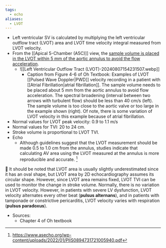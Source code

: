 ```yaml
---
tags:
  - echo
aliases:
  - LVOT
---
```

- Left ventricular SV is calculated by multiplying the left ventricular outflow tract (LVOT) area and LVOT time velocity integral measured from LVOT velocity.
- From the [[Apical 5-Chamber (A5C)]] view, the <u>sample volume is placed in the LVOT within 5 mm of the aortic annulus to avoid the flow acceleration</u>.
	- ![[Left Ventricular Outflow Tract (LVOT)-20240807154231507.webp]]
		- Caption from Figure 4-6 of Oh Textbook: Examples of LVOT [[Pulsed Wave Doppler|PWD]] velocity recording in a patient with [[Atrial Fibrillation|atrial fibrillation]]. The sample volume needs to be placed about 5 mm from the aortic annulus to avoid flow acceleration. The spectral broadening (interval between two arrows with turbulent flow) should be less than 40 cm/s (left). The sample volume is too close to the aortic valve or too large in the example shown (right). Of note, there is some variation of LVOT velocity in this example because of atrial fibrillation.
- Normal values for LVOT peak velocity: 0.9 to 1.1 m/s
- Normal values for TVI: 20 to 24 cm.
- Stroke volume is proportional to LVOT TVI.
- Echo
	- Although guidelines suggest that the LVOT measurement should be made 0.5 to 1.0 cm from the annulus, studies indicate that calculating AV area using the LVOT measured at the annulus is more reproducible and accurate. [^ase-struc]

📝 It should be noted that LVOT area is usually slightly underestimated since it has an oval shape, but LVOT area by 2D echocardiography assumes its circular shape. However, since LVOT area remains fixed, LVOT TVI can be used to monitor the change in stroke volume. Normally, there is no variation in LVOT velocity. However, in patients with severe LV dysfunction, LVOT velocity alternates every other beat (**pulsus alternans**), and in patients with tamponade or constrictive pericarditis, LVOT velocity varies with respiration (**pulsus paradoxus**).

- Sources:
	- Chapter 4 of Oh textbook

[^ase-struc]: https://www.asecho.org/wp-content/uploads/2022/01/PIIS0894731721005940.pdf